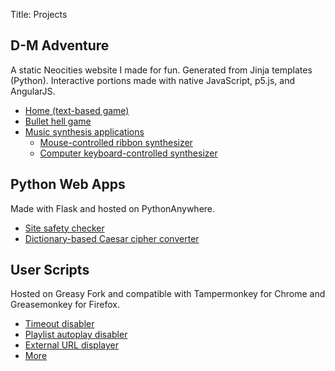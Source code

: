 Title: Projects

## D-M Adventure
A static Neocities website I made for fun. Generated from Jinja templates (Python). Interactive portions made with native JavaScript, p5.js, and AngularJS.

* [Home (text-based game)](http://d-m-adventure.neocities.org)
* [Bullet hell game](http://d-m-adventure.neocities.org/canvasgame.html)
* [Music synthesis applications](http://d-m-adventure.neocities.org/music.html)
    * [Mouse-controlled ribbon synthesizer](http://d-m-adventure.neocities.org/ribbonsynth.html)
    * [Computer keyboard-controlled synthesizer](http://d-m-adventure.neocities.org/keyboardsynth.html)

## Python Web Apps
Made with Flask and hosted on PythonAnywhere.

* [Site safety checker](http://sitesafety.pythonanywhere.com)
* [Dictionary-based Caesar cipher converter](http://caesarcipher.pythonanywhere.com)

## User Scripts
Hosted on Greasy Fork and compatible with Tampermonkey for Chrome and Greasemonkey for Firefox.

* [Timeout disabler](https://greasyfork.org/en/scripts/10967-clear-all-timeouts)
* [Playlist autoplay disabler](https://greasyfork.org/en/scripts/10996-prevent-playlist-autoplay)
* [External URL displayer](https://greasyfork.org/en/scripts/10964-display-external-urls)
* [More](https://greasyfork.org/en/users/13295-ahuanguchi?sort=total_installs)
